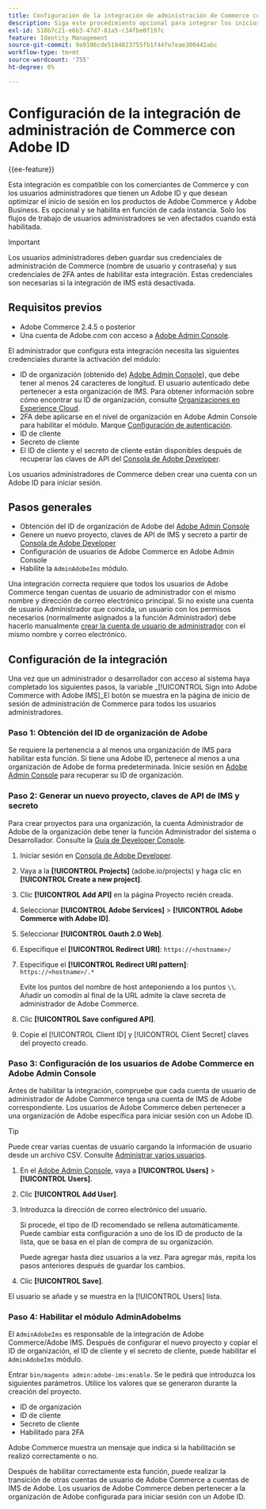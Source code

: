 ```yaml
---
title: Configuración de la integración de administración de Commerce con ID
description: Siga este procedimiento opcional para integrar los inicios de sesión de cuenta de usuario de administrador de Adobe Commerce con Adobe ID.
exl-id: 518b7c21-e6b3-47d7-81a5-c34fbe0f197c
feature: Identity Management
source-git-commit: 9a9106cde5184823755fb1f44fe7eae300442abc
workflow-type: tm+mt
source-wordcount: '755'
ht-degree: 0%

---
```


# Configuración de la integración de administración de Commerce con Adobe ID

{{ee-feature}}

Esta integración es compatible con los comerciantes de Commerce y con los usuarios administradores que tienen un Adobe ID y que desean optimizar el inicio de sesión en los productos de Adobe Commerce y Adobe Business. Es opcional y se habilita en función de cada instancia. Solo los flujos de trabajo de usuarios administradores se ven afectados cuando está habilitada. 

>[!IMPORTANT]
>
>Los usuarios administradores deben guardar sus credenciales de administración de Commerce (nombre de usuario y contraseña) y sus credenciales de 2FA antes de habilitar esta integración. Estas credenciales son necesarias si la integración de IMS está desactivada.

## Requisitos previos

* Adobe Commerce 2.4.5 o posterior
* Una cuenta de Adobe.com con acceso a [Adobe Admin Console](https://adminconsole.adobe.com/).

El administrador que configura esta integración necesita las siguientes credenciales durante la activación del módulo:

* ID de organización (obtenido de) [Adobe Admin Console](https://adminconsole.adobe.com/)), que debe tener al menos 24 caracteres de longitud. El usuario autenticado debe pertenecer a esta organización de IMS. Para obtener información sobre cómo encontrar su ID de organización, consulte [Organizaciones en Experience Cloud](https://experienceleague.adobe.com/docs/core-services/interface/administration/organizations.html).
* 2FA debe aplicarse en el nivel de organización en Adobe Admin Console para habilitar el módulo. Marque [Configuración de autenticación](https://helpx.adobe.com/enterprise/using/authentication-settings.html#two-step-verification).
* ID de cliente
* Secreto de cliente
* El ID de cliente y el secreto de cliente están disponibles después de recuperar las claves de API del [Consola de Adobe Developer](https://developer.adobe.com/developer-console/docs/guides/credentials/).

Los usuarios administradores de Commerce deben crear una cuenta con un Adobe ID para iniciar sesión.

## Pasos generales

* Obtención del ID de organización de Adobe del [Adobe Admin Console](https://adminconsole.adobe.com/)
* Genere un nuevo proyecto, claves de API de IMS y secreto a partir de [Consola de Adobe Developer](https://developer.adobe.com/)
* Configuración de usuarios de Adobe Commerce en Adobe Admin Console
* Habilite la `AdminAdobeIms` módulo.

Una integración correcta requiere que todos los usuarios de Adobe Commerce tengan cuentas de usuario de administrador con el mismo nombre y dirección de correo electrónico principal. Si no existe una cuenta de usuario Administrador que coincida, un usuario con los permisos necesarios (normalmente asignados a la función Administrador) debe hacerlo manualmente [crear la cuenta de usuario de administrador](../systems/permissions-users-all.md#create-a-user) con el mismo nombre y correo electrónico.

## Configuración de la integración

Una vez que un administrador o desarrollador con acceso al sistema haya completado los siguientes pasos, la variable _[!UICONTROL Sign into Adobe Commerce with Adobe IMS]_El botón se muestra en la página de inicio de sesión de administración de Commerce para todos los usuarios administradores.

### Paso 1: Obtención del ID de organización de Adobe

Se requiere la pertenencia a al menos una organización de IMS para habilitar esta función. Si tiene una Adobe ID, pertenece al menos a una organización de Adobe de forma predeterminada. Inicie sesión en [Adobe Admin Console](https://adminconsole.adobe.com/) para recuperar su ID de organización.

### Paso 2: Generar un nuevo proyecto, claves de API de IMS y secreto

Para crear proyectos para una organización, la cuenta Administrador de Adobe de la organización debe tener la función Administrador del sistema o Desarrollador. Consulte la [Guía de Developer Console](https://developer.adobe.com/developer-console/docs/guides/projects/).

1. Iniciar sesión en [Consola de Adobe Developer](https://developer.adobe.com/).
1. Vaya a la **[!UICONTROL Projects]** (adobe.io/projects) y haga clic en **[!UICONTROL Create a new project]**.
1. Clic **[!UICONTROL Add API]** en la página Proyecto recién creada.
1. Seleccionar **[!UICONTROL Adobe Services]** > **[!UICONTROL Adobe Commerce with Adobe ID]**.
1. Seleccionar **[!UICONTROL Oauth 2.0 Web]**.
1. Especifique el **[!UICONTROL Redirect URI]**: `https://<hostname>/`
1. Especifique el **[!UICONTROL Redirect URI pattern]**: `https://<hostname>/.*`

   Evite los puntos del nombre de host anteponiendo a los puntos `\\`. Añadir un comodín al final de la URL admite la clave secreta de administrador de Adobe Commerce.

1. Clic **[!UICONTROL Save configured API]**.
1. Copie el [!UICONTROL Client ID] y [!UICONTROL Client Secret] claves del proyecto creado.

### Paso 3: Configuración de los usuarios de Adobe Commerce en Adobe Admin Console

Antes de habilitar la integración, compruebe que cada cuenta de usuario de administrador de Adobe Commerce tenga una cuenta de IMS de Adobe correspondiente. Los usuarios de Adobe Commerce deben pertenecer a una organización de Adobe específica para iniciar sesión con un Adobe ID.

>[!TIP]
>
>Puede crear varias cuentas de usuario cargando la información de usuario desde un archivo CSV. Consulte [Administrar varios usuarios](https://helpx.adobe.com/enterprise/using/bulk-upload-users.html).

1. En el [Adobe Admin Console](https://helpx.adobe.com/es/enterprise/using/admin-console.html), vaya a **[!UICONTROL Users]**  > **[!UICONTROL Users]**.

1. Clic **[!UICONTROL Add User]**.

1. Introduzca la dirección de correo electrónico del usuario.

   Si procede, el tipo de ID recomendado se rellena automáticamente. Puede cambiar esta configuración a uno de los ID de producto de la lista, que se basa en el plan de compra de su organización.

   Puede agregar hasta diez usuarios a la vez. Para agregar más, repita los pasos anteriores después de guardar los cambios.

1. Clic **[!UICONTROL Save]**.

El usuario se añade y se muestra en la [!UICONTROL Users] lista.

### Paso 4: Habilitar el módulo AdminAdobeIms

El `AdminAdobeIms` es responsable de la integración de Adobe Commerce/Adobe IMS. Después de configurar el nuevo proyecto y copiar el ID de organización, el ID de cliente y el secreto de cliente, puede habilitar el `AdminAdobeIms` módulo.

Entrar `bin/magento admin:adobe-ims:enable`. Se le pedirá que introduzca los siguientes parámetros. Utilice los valores que se generaron durante la creación del proyecto.

* ID de organización
* ID de cliente
* Secreto de cliente
* Habilitado para 2FA

Adobe Commerce muestra un mensaje que indica si la habilitación se realizó correctamente o no.

Después de habilitar correctamente esta función, puede realizar la transición de otras cuentas de usuario de Adobe Commerce a cuentas de IMS de Adobe. Los usuarios de Adobe Commerce deben pertenecer a la organización de Adobe configurada para iniciar sesión con un Adobe ID.
